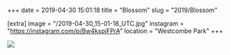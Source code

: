 +++
date = 2019-04-30 15:01:18
title = "Blossom"
slug = "2019/Blossom"

[extra]
image = "/2019-04-30_15-01-18_UTC.jpg"
instagram = "https://instagram.com/p/Bw4kspjFPrA"
location = "Westcombe Park"
+++

<img src="/2019-04-30_15-01-18_UTC.jpg" />
